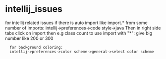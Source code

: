 # intellij_issues
for intellij related issues
if there is auto import like import.* from some number of imports:
intellij->preferences->code style->java
  Then in right side tabs click on import
      then e.g class count to use import with "*": give big number like 200 or 300
      
      
      
      for background coloring:
      intellij->preferences->color scheme->general->select color scheme

